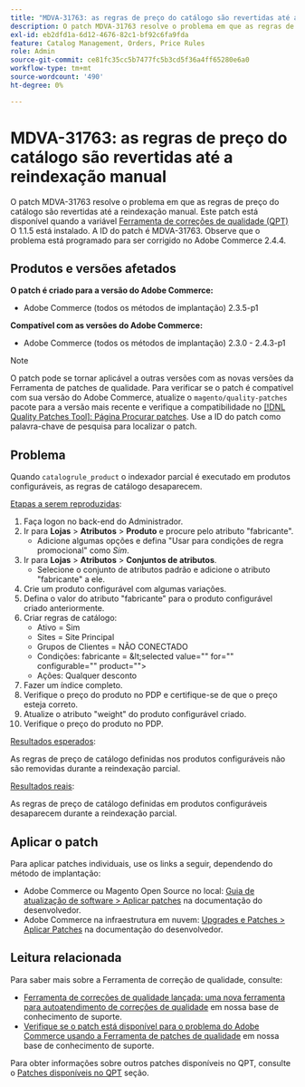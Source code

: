 ```yaml
---
title: "MDVA-31763: as regras de preço do catálogo são revertidas até a reindexação manual"
description: O patch MDVA-31763 resolve o problema em que as regras de preço do catálogo são revertidas até a reindexação manual. Este patch está disponível quando a [Ferramenta de correções de qualidade (QPT)](/help/announcements/adobe-commerce-announcements/magento-quality-patches-released-new-tool-to-self-serve-quality-patches.md) 1.1.5 está instalada. A ID do patch é MDVA-31763. Observe que o problema está programado para ser corrigido no Adobe Commerce 2.4.4.
exl-id: eb2dfd1a-6d12-4676-82c1-bf92c6fa9fda
feature: Catalog Management, Orders, Price Rules
role: Admin
source-git-commit: ce81fc35cc5b7477fc5b3cd5f36a4ff65280e6a0
workflow-type: tm+mt
source-wordcount: '490'
ht-degree: 0%

---
```


# MDVA-31763: as regras de preço do catálogo são revertidas até a reindexação manual

O patch MDVA-31763 resolve o problema em que as regras de preço do catálogo são revertidas até a reindexação manual. Este patch está disponível quando a variável [Ferramenta de correções de qualidade (QPT)](/help/announcements/adobe-commerce-announcements/magento-quality-patches-released-new-tool-to-self-serve-quality-patches.md) O 1.1.5 está instalado. A ID do patch é MDVA-31763. Observe que o problema está programado para ser corrigido no Adobe Commerce 2.4.4.

## Produtos e versões afetados

**O patch é criado para a versão do Adobe Commerce:**

* Adobe Commerce (todos os métodos de implantação) 2.3.5-p1

**Compatível com as versões do Adobe Commerce:**

* Adobe Commerce (todos os métodos de implantação) 2.3.0 - 2.4.3-p1

>[!NOTE]
>
>O patch pode se tornar aplicável a outras versões com as novas versões da Ferramenta de patches de qualidade. Para verificar se o patch é compatível com sua versão do Adobe Commerce, atualize o `magento/quality-patches` pacote para a versão mais recente e verifique a compatibilidade no [[!DNL Quality Patches Tool]: Página Procurar patches](https://devdocs.magento.com/quality-patches/tool.html#patch-grid). Use a ID do patch como palavra-chave de pesquisa para localizar o patch.

## Problema

Quando `catalogrule_product` o indexador parcial é executado em produtos configuráveis, as regras de catálogo desaparecem.

<u>Etapas a serem reproduzidas</u>:

1. Faça logon no back-end do Administrador.
1. Ir para **Lojas** > **Atributos** > **Produto** e procure pelo atributo &quot;fabricante&quot;.
   * Adicione algumas opções e defina &quot;Usar para condições de regra promocional&quot; como *Sim*.
1. Ir para **Lojas** > **Atributos** > **Conjuntos de atributos**.
   * Selecione o conjunto de atributos padrão e adicione o atributo &quot;fabricante&quot; a ele.
1. Crie um produto configurável com algumas variações.
1. Defina o valor do atributo &quot;fabricante&quot; para o produto configurável criado anteriormente.
1. Criar regras de catálogo:
   * Ativo = Sim
   * Sites = Site Principal
   * Grupos de Clientes = NÃO CONECTADO
   * Condições: fabricante = \&lt;selected value=&quot;&quot; for=&quot;&quot; configurable=&quot;&quot; product=&quot;&quot;>
   * Ações: Qualquer desconto
1. Fazer um índice completo.
1. Verifique o preço do produto no PDP e certifique-se de que o preço esteja correto.
1. Atualize o atributo &quot;weight&quot; do produto configurável criado.
1. Verifique o preço do produto no PDP.

<u>Resultados esperados</u>:

As regras de preço de catálogo definidas nos produtos configuráveis não são removidas durante a reindexação parcial.

<u>Resultados reais</u>:

As regras de preço de catálogo definidas em produtos configuráveis desaparecem durante a reindexação parcial.

## Aplicar o patch

Para aplicar patches individuais, use os links a seguir, dependendo do método de implantação:

* Adobe Commerce ou Magento Open Source no local: [Guia de atualização de software > Aplicar patches](https://devdocs.magento.com/guides/v2.4/comp-mgr/patching/mqp.html) na documentação do desenvolvedor.
* Adobe Commerce na infraestrutura em nuvem: [Upgrades e Patches > Aplicar Patches](https://devdocs.magento.com/cloud/project/project-patch.html) na documentação do desenvolvedor.

## Leitura relacionada

Para saber mais sobre a Ferramenta de correção de qualidade, consulte:

* [Ferramenta de correções de qualidade lançada: uma nova ferramenta para autoatendimento de correções de qualidade](/help/announcements/adobe-commerce-announcements/magento-quality-patches-released-new-tool-to-self-serve-quality-patches.md) em nossa base de conhecimento de suporte.
* [Verifique se o patch está disponível para o problema do Adobe Commerce usando a Ferramenta de patches de qualidade](/help/support-tools/patches-available-in-qpt-tool/check-patch-for-magento-issue-with-magento-quality-patches.md) em nossa base de conhecimento de suporte.

Para obter informações sobre outros patches disponíveis no QPT, consulte o [Patches disponíveis no QPT](https://support.magento.com/hc/en-us/sections/360010506631-Patches-available-in-MQP-tool-) seção.
